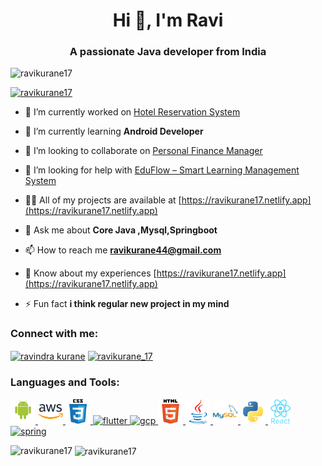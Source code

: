 <h1 align="center">Hi 👋, I'm Ravi</h1>
<h3 align="center">A passionate Java developer from India</h3>

<p align="left"> <img src="https://komarev.com/ghpvc/?username=ravikurane17&label=Profile%20views&color=0e75b6&style=flat" alt="ravikurane17" /> </p>

<p align="left"> <a href="https://github.com/ryo-ma/github-profile-trophy"><img src="https://github-profile-trophy.vercel.app/?username=ravikurane17" alt="ravikurane17" /></a> </p>

- 🔭 I’m currently worked on [Hotel Reservation System](https://github.com/RaviKurane17/HOTEL_RESERVATION_SYSTEM.git)

- 🌱 I’m currently learning **Android Developer**

- 👯 I’m looking to collaborate on [Personal Finance Manager](https://github.com/RaviKurane17/HOTEL_RESERVATION_SYSTEM.git)

- 🤝 I’m looking for help with [EduFlow – Smart Learning Management System](https://github.com/RaviKurane17/HOTEL_RESERVATION_SYSTEM.git)

- 👨‍💻 All of my projects are available at [https://ravikurane17.netlify.app](https://ravikurane17.netlify.app)

- 💬 Ask me about **Core Java ,Mysql,Springboot**

- 📫 How to reach me **ravikurane44@gmail.com**

- 📄 Know about my experiences [https://ravikurane17.netlify.app](https://ravikurane17.netlify.app)

- ⚡ Fun fact **i think regular new project in my mind**

<h3 align="left">Connect with me:</h3>
<p align="left">
<a href="https://linkedin.com/in/ravindra kurane" target="blank"><img align="center" src="https://raw.githubusercontent.com/rahuldkjain/github-profile-readme-generator/master/src/images/icons/Social/linked-in-alt.svg" alt="ravindra kurane" height="30" width="40" /></a>
<a href="https://instagram.com/ravikurane_17" target="blank"><img align="center" src="https://raw.githubusercontent.com/rahuldkjain/github-profile-readme-generator/master/src/images/icons/Social/instagram.svg" alt="ravikurane_17" height="30" width="40" /></a>
</p>

<h3 align="left">Languages and Tools:</h3>
<p align="left"> <a href="https://developer.android.com" target="_blank" rel="noreferrer"> <img src="https://raw.githubusercontent.com/devicons/devicon/master/icons/android/android-original-wordmark.svg" alt="android" width="40" height="40"/> </a> <a href="https://aws.amazon.com" target="_blank" rel="noreferrer"> <img src="https://raw.githubusercontent.com/devicons/devicon/master/icons/amazonwebservices/amazonwebservices-original-wordmark.svg" alt="aws" width="40" height="40"/> </a> <a href="https://www.w3schools.com/css/" target="_blank" rel="noreferrer"> <img src="https://raw.githubusercontent.com/devicons/devicon/master/icons/css3/css3-original-wordmark.svg" alt="css3" width="40" height="40"/> </a> <a href="https://flutter.dev" target="_blank" rel="noreferrer"> <img src="https://www.vectorlogo.zone/logos/flutterio/flutterio-icon.svg" alt="flutter" width="40" height="40"/> </a> <a href="https://cloud.google.com" target="_blank" rel="noreferrer"> <img src="https://www.vectorlogo.zone/logos/google_cloud/google_cloud-icon.svg" alt="gcp" width="40" height="40"/> </a> <a href="https://www.w3.org/html/" target="_blank" rel="noreferrer"> <img src="https://raw.githubusercontent.com/devicons/devicon/master/icons/html5/html5-original-wordmark.svg" alt="html5" width="40" height="40"/> </a> <a href="https://www.java.com" target="_blank" rel="noreferrer"> <img src="https://raw.githubusercontent.com/devicons/devicon/master/icons/java/java-original.svg" alt="java" width="40" height="40"/> </a> <a href="https://www.mysql.com/" target="_blank" rel="noreferrer"> <img src="https://raw.githubusercontent.com/devicons/devicon/master/icons/mysql/mysql-original-wordmark.svg" alt="mysql" width="40" height="40"/> </a> <a href="https://www.python.org" target="_blank" rel="noreferrer"> <img src="https://raw.githubusercontent.com/devicons/devicon/master/icons/python/python-original.svg" alt="python" width="40" height="40"/> </a> <a href="https://reactjs.org/" target="_blank" rel="noreferrer"> <img src="https://raw.githubusercontent.com/devicons/devicon/master/icons/react/react-original-wordmark.svg" alt="react" width="40" height="40"/> </a> <a href="https://spring.io/" target="_blank" rel="noreferrer"> <img src="https://www.vectorlogo.zone/logos/springio/springio-icon.svg" alt="spring" width="40" height="40"/> </a> </p>

<p><img align="left" src="https://github-readme-stats.vercel.app/api/top-langs?username=ravikurane17&show_icons=true&locale=en&layout=compact" alt="ravikurane17" /></p>

<p>&nbsp;<img align="center" src="https://github-readme-stats.vercel.app/api?username=ravikurane17&show_icons=true&locale=en" alt="ravikurane17" /></p>
